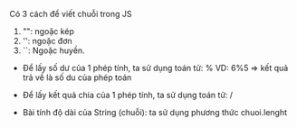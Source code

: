 Có 3 cách để viết chuỗi trong JS

1. "": ngoặc kép
2. '': ngoặc đơn
3. ``: Ngoặc huyền.

- Để lấy số dư của 1 phép tính, ta sử dụng toán tử: %
  VD: 6%5 => kết quả trả về là số du của phép toán
- Để lấy kết quả chia của 1 phép tính, ta sử dụng toán tử: /

- Bài tính độ dài của String (chuỗi): ta sử dụng phương thức chuoi.lenght
